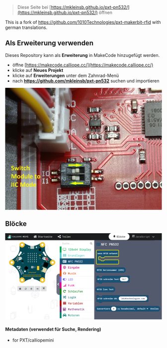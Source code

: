 
> Diese Seite bei [https://mkleinsb.github.io/pxt-pn532/](https://mkleinsb.github.io/pxt-pn532/) öffnen

This is a fork of https://github.com/1010Technologies/pxt-makerbit-rfid with german translations.

## Als Erweiterung verwenden

Dieses Repository kann als **Erweiterung** in MakeCode hinzugefügt werden.

* öffne [https://makecode.calliope.cc/](https://makecode.calliope.cc/)
* klicke auf **Neues Projekt**
* klicke auf **Erweiterungen** unter dem Zahnrad-Menü
* nach **https://github.com/mkleinsb/pxt-pn532** suchen und importieren

![pn532](https://github.com/MKleinSB/pxt-PN532/blob/master/pn532.png)

## Blöcke
![pn532](https://github.com/MKleinSB/pxt-PN532/blob/master/pn532blocks.png)

#### Metadaten (verwendet für Suche, Rendering)

* for PXT/calliopemini
<script src="https://makecode.com/gh-pages-embed.js"></script><script>makeCodeRender("{{ site.makecode.home_url }}", "{{ site.github.owner_name }}/{{ site.github.repository_name }}");</script>
